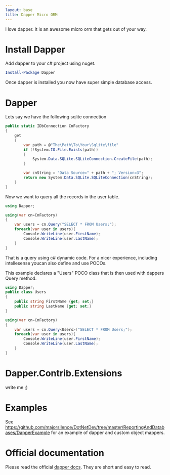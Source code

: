 ```yaml
---
layout: base
title: Dapper Micro ORM
---
```


I love dapper.  It is an awesome micro orm that gets out of your way.

# Install Dapper

Add dapper to your c# project using nuget.

```powershell
Install-Package Dapper
```

Once dapper is installed you now have super simple database access.

# Dapper

Lets say we have the following sqlite connection

```c#
public static IDbConnection CnFactory
{
    get
    {
    	var path = @"The\Path\To\Your\Sqlite\file"
        if (!System.IO.File.Exists(path))
        {
            System.Data.SQLite.SQLiteConnection.CreateFile(path);
        }

        var cnString = "Data Source=" + path + "; Version=3";
        return new System.Data.SQLite.SQLiteConnection(cnString);
    }
}
```

Now we want to query all the records in the user table.

```c#
using Dapper;

using(var cn=CnFactory)
{
	var users = cn.Query("SELECT * FROM Users;");
	foreach(var user in users){
		Console.WriteLine(user.FirstName);
		Console.WriteLine(user.LastName);
	}
}

```

That is a query using c# dynamic code.  For a nicer experience, including intellesense youcan also define and use POCOs.

This example declares a "Users" POCO class that is then used with dappers Query method.
```c#
using Dapper;
public class Users
{
	public string FirstName {get; set;}
	public string LastName {get; set;}
}

using(var cn=CnFactory)
{
	var users = cn.Query<Users>("SELECT * FROM Users;");
	foreach(var user in users){
		Console.WriteLine(user.FirstName);
		Console.WriteLine(user.LastName);
	}
}
```


# Dapper.Contrib.Extensions
write me ;)

# Examples
See https://github.com/majorsilence/DotNetDev/tree/master/ReportingAndDatabases/DapperExample for an example of dapper and custom object mappers.

# Official documentation
Please read the official [dapper docs](https://github.com/StackExchange/dapper-dot-net).  They are short and easy to read.